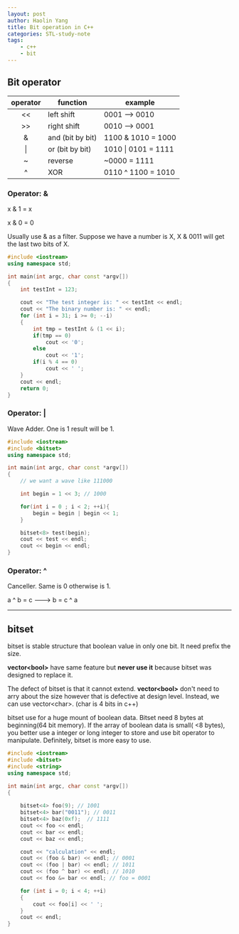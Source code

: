 ```yaml
---
layout: post
author: Haolin Yang
title: Bit operation in C++
categories: STL-study-note
tags:
    - c++
    - bit
---
```


## Bit operator

| operator | function | example |
| :---:    | ---|   ---   |
| <<       | left shift | 0001 --> 0010  |
| >>       | right shift | 0010 --> 0001  |
| &        | and (bit by bit)| 1100 & 1010 = 1000|
| \|       | or (bit by bit) | 1010 \| 0101 = 1111 |
| ~        | reverse | ~0000 = 1111|
| ^        | XOR |  0110 ^ 1100 = 1010 |

### Operator: & 

x & 1 = x

x & 0 = 0

Usually use & as a filter. Suppose we have a number is X, X & 0011 will get the last two bits of X.

```cpp
#include <iostream>
using namespace std;

int main(int argc, char const *argv[])
{
    int testInt = 123; 

    cout << "The test integer is: " << testInt << endl;
    cout << "The binary number is: " << endl;
    for (int i = 31; i >= 0; --i)
    {
        int tmp = testInt & (1 << i);
        if(tmp == 0)
            cout << '0';
        else
            cout << '1';
        if(i % 4 == 0)
            cout << ' ';
    }
    cout << endl;
    return 0;
}
```

### Operator: |

Wave Adder. One is 1 result will be 1. 

```cpp
#include <iostream>
#include <bitset>
using namespace std;

int main(int argc, char const *argv[])
{
    // we want a wave like 111000

    int begin = 1 << 3; // 1000

    for(int i = 0 ; i < 2; ++i){
        begin = begin | begin << 1;
    }

    bitset<8> test(begin);
    cout << test << endl;
    cout << begin << endl;
}
```

### Operator: ^ 
Canceller. Same is 0 otherwise is 1.

a ^ b = c  --->  b = c ^ a

---

## bitset

bitset is stable structure that boolean value in only one bit. It need prefix the size.

**vector\<bool\>** have same feature but **never use it** because bitset was designed to replace it.

The defect of bitset is that it cannot extend. **vector\<bool\>** don't need to arry about the size however that is defective at design level. Instead, we can use vector\<char\>. (char is 4 bits in c++)

bitset use for a huge mount of boolean data. Bitset need 8 bytes at beginning(64 bit memory). If the array of boolean data is small( <8 bytes), you better use a integer or long integer to store and use bit operator to manipulate. Definitely, bitset is more easy to use.

```cpp
#include <iostream>
#include <bitset>
#include <string>
using namespace std;

int main(int argc, char const *argv[])
{
    
    bitset<4> foo(9); // 1001
    bitset<4> bar("0011"); // 0011
    bitset<4> baz(0xf);  // 1111
    cout << foo << endl;
    cout << bar << endl;
    cout << baz << endl;

    cout << "calculation" << endl;
    cout << (foo & bar) << endl; // 0001
    cout << (foo | bar) << endl; // 1011
    cout << (foo ^ bar) << endl; // 1010
    cout << foo &= bar << endl; // foo = 0001

    for (int i = 0; i < 4; ++i)
    {
        cout << foo[i] << ' ';
    }
    cout << endl;
}
```




